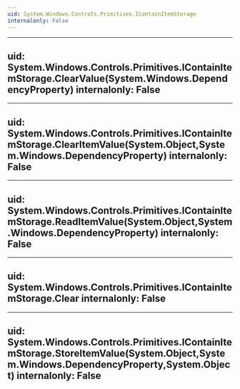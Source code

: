 ```yaml
---
uid: System.Windows.Controls.Primitives.IContainItemStorage
internalonly: False
---
```


---
uid: System.Windows.Controls.Primitives.IContainItemStorage.ClearValue(System.Windows.DependencyProperty)
internalonly: False
---

---
uid: System.Windows.Controls.Primitives.IContainItemStorage.ClearItemValue(System.Object,System.Windows.DependencyProperty)
internalonly: False
---

---
uid: System.Windows.Controls.Primitives.IContainItemStorage.ReadItemValue(System.Object,System.Windows.DependencyProperty)
internalonly: False
---

---
uid: System.Windows.Controls.Primitives.IContainItemStorage.Clear
internalonly: False
---

---
uid: System.Windows.Controls.Primitives.IContainItemStorage.StoreItemValue(System.Object,System.Windows.DependencyProperty,System.Object)
internalonly: False
---
